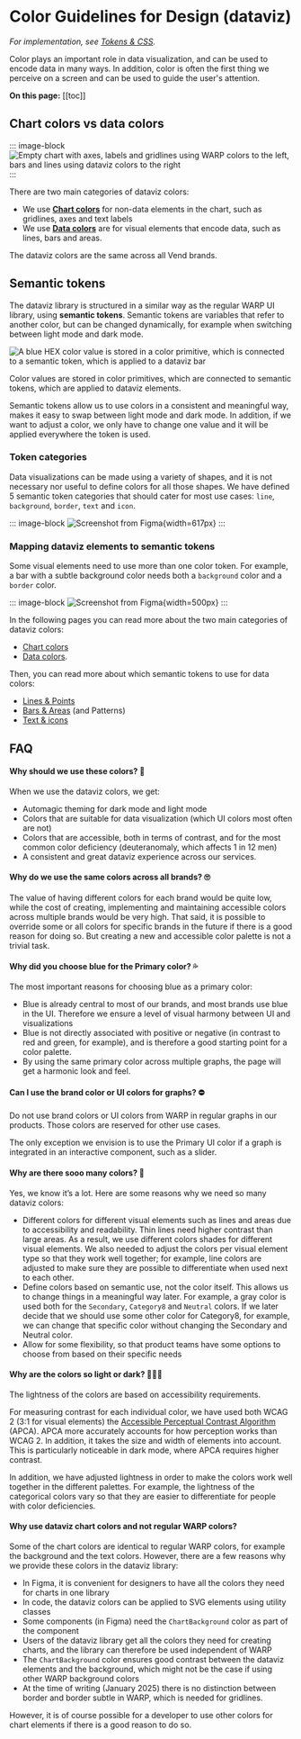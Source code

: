 # Color Guidelines for Design (dataviz)

*For implementation, see [Tokens & CSS](/foundations/data-visualization/tokens/introduction/).*

Color plays an important role in data visualization, and can be used to encode data in many ways. In addition, color is often the first thing we perceive on a screen and can be used to guide the user's attention.

**On this page:**
[[toc]]


## Chart colors vs data colors

::: image-block
![Empty chart with axes, labels and gridlines using WARP colors to the left, bars and lines using dataviz colors to the right](/foundations/dataviz/chart-vs-data-colours.png)
:::

There are two main categories of dataviz colors: 
- We use [**Chart colors**](/foundations/data-visualization/color/chart-colors/)  for non-data elements in the chart, such as gridlines, axes and text labels
- We use [**Data colors**](/foundations/data-visualization/color/data-colors/) are for visual elements that encode data, such as lines, bars and areas.

The dataviz colors are the same across all Vend brands. 

## Semantic tokens

The dataviz library is structured in a similar way as the regular WARP UI library, using **semantic tokens**. Semantic tokens are variables that refer to another color, but can be changed dynamically, for example when switching between light mode and dark mode. 

![A blue HEX color value is stored in a color primitive, which is connected to a semantic token, which is applied to a dataviz bar](/foundations/dataviz/semantic-token.png)

Color values are stored in color primitives, which are connected to semantic tokens, which are applied to dataviz elements.

Semantic tokens allow us to use colors in a consistent and meaningful way, makes it easy to swap between light mode and dark mode. In addition, if we want to adjust a color, we only have to change one value and it will be applied everywhere the token is used.

### Token categories 

Data visualizations can be made using a variety of shapes, and it is not necessary nor useful to define colors for all those shapes. We have defined 5 semantic token categories that should cater for most use cases: `line`, `background`, `border`, `text` and `icon`.

::: image-block
![Screenshot from Figma](/foundations/dataviz/semantic-categories.png){width=617px}
:::

### Mapping dataviz elements to semantic tokens

Some visual elements need to use more than one color token. For example, a bar with a subtle background color needs both a `background` color and a `border` color. 

::: image-block
![Screenshot from Figma](/foundations/dataviz/mapping-datavizelement-to-token.png){width=500px}
:::

In the following pages you can read more about the two main categories of dataviz colors:
- [Chart colors](/foundations/data-visualization/color/chart-colors/) 
- [Data colors](/foundations/data-visualization/color/data-colors/). 

Then, you can read more about which semantic tokens to use for data colors:
- [Lines & Points](/foundations/data-visualization/color/lines-points/)
- [Bars & Areas](/foundations/data-visualization/color/bars-areas/) (and Patterns)
- [Text & icons](/foundations/data-visualization/color/text-icons/)
 

## FAQ

#### Why should we use these colors? 🧐

When we use the dataviz colors, we get:
- Automagic theming for dark mode and light mode
- Colors that are suitable for data visualization (which UI colors most often are not)
- Colors that are accessible, both in terms of contrast, and for the most common color deficiency (deuteranomaly, which affects 1 in 12 men)
- A consistent and great dataviz experience across our services.

#### Why do we use the same colors across all brands? 🙄
The value of having different colors for each brand would be quite low, while the cost of creating, implementing and maintaining accessible colors across multiple brands would be very high. That said, it is possible to override some or all colors for specific brands in the future if there is a good reason for doing so. But creating a new and accessible color palette is not a trivial task.

#### Why did you choose blue for the Primary color? 💦
The most important reasons for choosing blue as a primary color:
- Blue is already central to most of our brands, and most brands use blue in the UI. Therefore we ensure a level of visual harmony between UI and visualizations
- Blue is not directly associated with positive or negative (in contrast to red and green, for example), and is therefore a good starting point for a color palette.
- By using the same primary color across multiple graphs, the page will get a harmonic look and feel.

#### Can I use the brand color or UI colors for graphs? ⛔️
Do not use brand colors or UI colors from WARP in regular graphs in our products. Those colors are reserved for other use cases. 

The only exception we envision is to use the Primary UI color if a graph is integrated in an interactive component, such as a slider.

#### Why are there sooo many colors? 🤯
Yes, we know it’s a lot. Here are some reasons why we need so many dataviz colors:
- Different colors for different visual elements such as lines and areas due to accessibility and readability. Thin lines need higher contrast than large areas. As a result, we use different colors shades for different visual elements. We also needed to adjust the colors per visual element type so that they work well together; for example, line colors are adjusted to make sure they are possible to differentiate when used next to each other.
- Define colors based on semantic use, not the color itself. This allows us to change things in a meaningful way later. For example, a gray color is used both for the `Secondary`, `Category8` and `Neutral` colors. If we later decide that we should use some other color for Category8, for example, we can change that specific color without changing the Secondary and Neutral color.
- Allow for some flexibility, so that product teams have some options to choose from based on their specific needs

#### Why are the colors so light or dark? 🧑🏻‍🎨
The lightness of the colors are based on accessibility requirements.

For measuring contrast for each individual color, we have used both WCAG 2 (3:1 for visual elements) the 
[Accessible Perceptual Contrast Algorithm](https://git.apcacontrast.com/documentation/APCAeasyIntro.html) (APCA). APCA more accurately accounts for how perception works than WCAG 2. In addition, it takes the size and width of elements into account. This is particularly noticeable in dark mode, where APCA requires higher contrast.

In addition, we have adjusted lightness in order to make the colors work well together in the different palettes. For example, the lightness of the categorical colors vary so that they are easier to differentiate for people with color deficiencies.

#### Why use dataviz chart colors and not regular WARP colors?
Some of the chart colors are identical to regular WARP colors, for example the background and the text colors. However, there are a few reasons why we provide these colors in the dataviz library: 

- In Figma, it is convenient for designers to have all the colors they need for charts in one library
- In code, the dataviz colors can be applied to SVG elements using utility classes
- Some components (in Figma) need the `ChartBackground` color as part of the component
- Users of the dataviz library get all the colors they need for creating charts, and the library can therefore be used independent of WARP
- The `ChartBackground` color ensures good contrast between the dataviz elements and the background, which might not be the case if using other WARP background colors 
- At the time of writing (January 2025) there is no distinction between border and border subtle in WARP, which is needed for gridlines.

However, it is of course possible for a developer to use other colors for chart elements if there is a good reason to do so.
